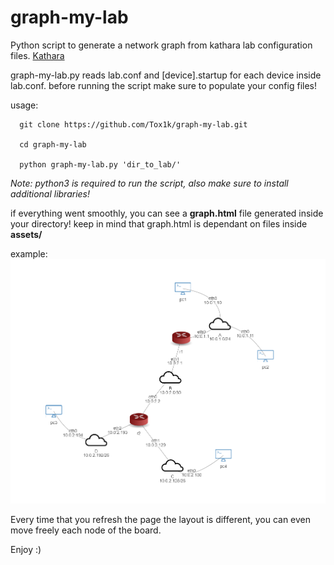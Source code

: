 # graph-my-lab
Python script to generate a network graph from kathara lab configuration files. [Kathara](https://github.com/KatharaFramework/Kathara)

graph-my-lab.py reads lab.conf and [device].startup for each device inside lab.conf.
before running the script make sure to populate your config files!

usage:
```shell
  git clone https://github.com/Tox1k/graph-my-lab.git
  
  cd graph-my-lab
  
  python graph-my-lab.py 'dir_to_lab/'
```
*Note: python3 is required to run the script, also make sure to install additional libraries!*


if everything went smoothly, you can see a **graph.html** file generated inside your directory!
keep in mind that graph.html is dependant on files inside **assets/**

example:
![Example 1](/examples/example_1.png)

Every time that you refresh the page the layout is different, you can even move freely each node of the board.

Enjoy :)
